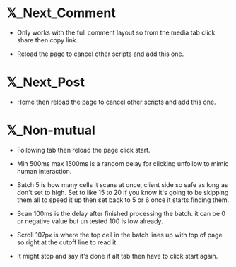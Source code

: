 #  𝕏_Next_Comment

- Only works with the full comment layout so from the media tab click share then copy link. 

- Reload the page to cancel other scripts and add this one.

#  𝕏_Next_Post

- Home then reload the page to cancel other scripts and add this one.

#  𝕏_Non-mutual

- Following tab then reload the page click start.

- Min 500ms max 1500ms is a random delay for clicking unfollow to mimic human interaction.

- Batch 5 is how many cells it scans at once, client side so safe as long as don't set to high. Set to like 15 to 20 if you know it's going to be skipping them all to speed it up then set back to 5 or 6 once it starts finding them.

- Scan 100ms is the delay after finished processing the batch. it can be 0 or negative value but un tested 100 is low already.

- Scroll 107px is where the top cell in the batch lines up with top of page so right at the cutoff line to read it.

- It might stop and say it's done if alt tab then have to click start again.
